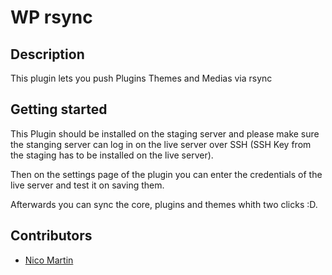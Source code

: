# WP rsync

## Description
This plugin lets you push Plugins Themes and Medias via rsync

## Getting started
This Plugin should be installed on the staging server and please make sure the stanging server can log in on the live server over SSH (SSH Key from the staging has to be installed on the live server).

Then on the settings page of the plugin you can enter the credentials of the live server and test it on saving them.

Afterwards you can sync the core, plugins and themes whith two clicks :D.

## Contributors
* [Nico Martin](https://github.com/nico-martin)
